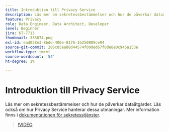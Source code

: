 ```yaml
---
title: Introduktion till Privacy Service
description: Läs mer om sekretessbestämmelser och hur de påverkar dataåtgärder. Läs också om hur Privacy Service hanterar dessa utmaningar.
feature: Privacy
role: Data Engineer, Data Architect, Developer
level: Beginner
jira: KT-7713
thumbnail: 336074.png
exl-id: ead028e3-8bdd-406e-8176-1b250809ce94
source-git-commit: 286c85aa88d44574f00ded67f0de8e0c945a153e
workflow-type: tm+mt
source-wordcount: '54'
ht-degree: 1%

---
```


# Introduktion till Privacy Service

Läs mer om sekretessbestämmelser och hur de påverkar dataåtgärder. Läs också om hur Privacy Service hanterar dessa utmaningar. Mer information finns i [dokumentationen för sekretesstjänster](https://experienceleague.adobe.com/docs/experience-platform/privacy/home.html?lang=sv).

>[!VIDEO](https://video.tv.adobe.com/v/336074?learn=on&enablevpops)
